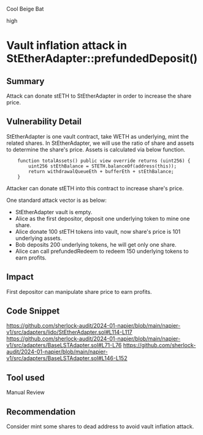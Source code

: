 Cool Beige Bat

high

# Vault inflation attack in StEtherAdapter::prefundedDeposit()

## Summary
Attack can donate stETH to StEtherAdapter in order to increase the share price.

## Vulnerability Detail
StEtherAdapter is one vault contract, take WETH as underlying, mint the related shares. In StEtherAdapter, we will use the ratio of share and assets to determine the share's price.  Assets is calculated via below function.
```solidity
    function totalAssets() public view override returns (uint256) {
        uint256 stEthBalance = STETH.balanceOf(address(this));
        return withdrawalQueueEth + bufferEth + stEthBalance;
    }
```
Attacker can donate stETH into this contract to increase share's price.

One standard attack vector is as below:
- StEtherAdapter vault is empty.
- Alice as the first depositor, deposit one underlying token to mine one share.
- Alice donate 100 stETH tokens into vault, now share's price is 101 underlying assets.
- Bob deposits 200 underlying tokens, he will get only one share.
- Alice can call prefundedRedeem to redeem 150 underlying tokens to earn profits. 

## Impact
First depositor can manipulate share price to earn profits.

## Code Snippet
https://github.com/sherlock-audit/2024-01-napier/blob/main/napier-v1/src/adapters/lido/StEtherAdapter.sol#L114-L117
https://github.com/sherlock-audit/2024-01-napier/blob/main/napier-v1/src/adapters/BaseLSTAdapter.sol#L71-L76
https://github.com/sherlock-audit/2024-01-napier/blob/main/napier-v1/src/adapters/BaseLSTAdapter.sol#L146-L152
## Tool used

Manual Review

## Recommendation
Consider mint some shares to dead address to avoid vault inflation attack.